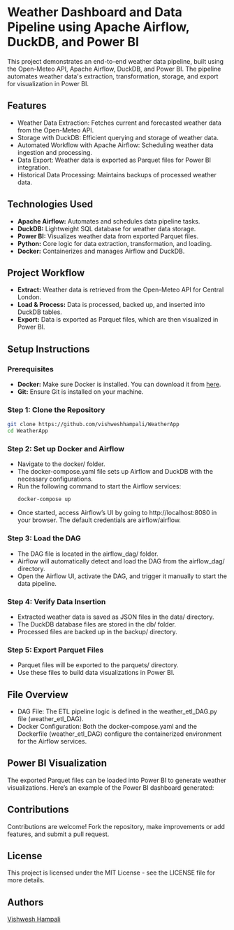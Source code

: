 # Weather Dashboard and Data Pipeline using Apache Airflow, DuckDB, and Power BI

This project demonstrates an end-to-end weather data pipeline, built using the Open-Meteo API, Apache Airflow, DuckDB, and Power BI. The pipeline automates weather data's extraction, transformation, storage, and export for visualization in Power BI.

## Features
- Weather Data Extraction: Fetches current and forecasted weather data from the Open-Meteo API.
- Storage with DuckDB: Efficient querying and storage of weather data.
- Automated Workflow with Apache Airflow: Scheduling weather data ingestion and processing.
- Data Export: Weather data is exported as Parquet files for Power BI integration.
- Historical Data Processing: Maintains backups of processed weather data.

## Technologies Used
- **Apache Airflow:** Automates and schedules data pipeline tasks.
- **DuckDB:** Lightweight SQL database for weather data storage.
- **Power BI:** Visualizes weather data from exported Parquet files.
- **Python:** Core logic for data extraction, transformation, and loading.
- **Docker:** Containerizes and manages Airflow and DuckDB.

## Project Workflow
- **Extract:** Weather data is retrieved from the Open-Meteo API for Central London.
- **Load & Process:** Data is processed, backed up, and inserted into DuckDB tables.
- **Export:** Data is exported as Parquet files, which are then visualized in Power BI.

## Setup Instructions

### Prerequisites
- **Docker:** Make sure Docker is installed. You can download it from [here](https://www.docker.com/products/docker-desktop).
- **Git:** Ensure Git is installed on your machine.

### Step 1: Clone the Repository
```bash
git clone https://github.com/vishweshhampali/WeatherApp
cd WeatherApp
```
### Step 2: Set up Docker and Airflow
- Navigate to the docker/ folder.
- The docker-compose.yaml file sets up Airflow and DuckDB with the necessary configurations.
- Run the following command to start the Airflow services:
  ```bash
  docker-compose up
  ```
- Once started, access Airflow’s UI by going to http://localhost:8080 in your browser. The default credentials are airflow/airflow.

### Step 3: Load the DAG
- The DAG file is located in the airflow_dag/ folder.
- Airflow will automatically detect and load the DAG from the airflow_dag/ directory.
- Open the Airflow UI, activate the DAG, and trigger it manually to start the data pipeline.

### Step 4: Verify Data Insertion
- Extracted weather data is saved as JSON files in the data/ directory.
- The DuckDB database files are stored in the db/ folder.
- Processed files are backed up in the backup/ directory.

### Step 5: Export Parquet Files
- Parquet files will be exported to the parquets/ directory.
- Use these files to build data visualizations in Power BI.

## File Overview
- DAG File: The ETL pipeline logic is defined in the weather_etl_DAG.py file (weather_etl_DAG).
- Docker Configuration: Both the docker-compose.yaml and the Dockerfile (weather_etl_DAG) configure the containerized environment for the Airflow services.

## Power BI Visualization
The exported Parquet files can be loaded into Power BI to generate weather visualizations. Here’s an example of the Power BI dashboard generated:

## Contributions
Contributions are welcome! Fork the repository, make improvements or add features, and submit a pull request.

## License
This project is licensed under the MIT License - see the LICENSE file for more details.

## Authors
[Vishwesh Hampali](https://github.com/vishweshhampali)

